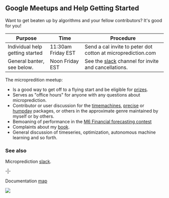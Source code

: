 ## Google Meetups and Help Getting Started

Want to get beaten up by algorithms and your fellow contributors? It's good for you!

 | Purpose                                                   | Time                | Procedure                                                    |
 |-----------------------------------------------------------|---------------------|--------------------------------------------------------------|
 | Individual help getting started                           |  11:30am Friday EST | Send a cal invite to peter dot cotton at microprediction.com |
 | General banter, see below.                                |  Noon Friday EST    | See the [slack](https://microprediction.github.io/microprediction/slack.html) channel for invite and cancellations.                                              |
 
The micropredition meetup:

 - Is a good way to get off to a flying start and be eligible for [prizes](https://microprediction.github.io/microprediction/prizes.html).
 - Serves as "office hours" for anyone with any questions about microprediction. 
 - Contributor or user discussion for the [timemachines](https://github.com/microprediction/timemachines), [precise](https://github.com/microprediction/precise) or [humpday](https://github.com/microprediction/humpday) packages, or others in the approximate genre maintained by myself or by others. 
 - Bemoaning of performance in the [M6 Financial forecasting contest](https://m6competition.com/Leaderboard)
 - Complaints about my [book](https://github.com/microprediction/building_an_open_ai_network/issues).
 - General discussion of timeseries, optimization, autonomous machine learning and so forth.   

### See also 

Microprediction [slack](https://microprediction.github.io/microprediction/slack.html). 

-|-

Documentation [map](https://microprediction.github.io/microprediction/map.html)
    

![](/microprediction/assets/images/algo_fight_club.png)



 

